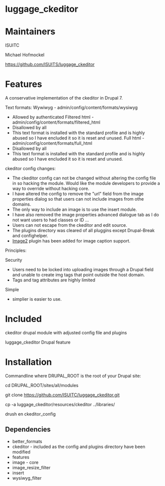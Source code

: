 luggage_ckeditor
===============

Maintainers
===============
ISUITC

Michael Hofmockel

https://github.com/ISUITS/luggage_ckeditor

Features
================
A conservative implementation of the ckeditor in Drupal 7.

Text formats:
Wywiwyg - admin/config/content/formats/wysiwyg
- Allowed by authenticated
Filtered html - admin/config/content/formats/filtered_html
- Disallowed by all
- This text format is installed with the standard profile and is highly abused so I have encluded it so it is reset and unused.
Full html - admin/config/content/formats/full_html
- Disallowed by all
- This text format is installed with the standard profile and is highly abused so I have encluded it so it is reset and unused.

ckeditor config changes:
- The ckeditor config can not be changed without altering the config file in so hacking the module.  Would like the module developers to provide a way to override without hacking core.
- I have altered the config to remove the "url" field from the image properties dialog so that users can not include images from othe domains.
- The only way to include an image is to use the insert module.
- I have also removed the image properties advanced dialogue tab as I do not want users to had classes or ID ...
- Users can not escape from the ckeditor and edit source.
- The plugins directory was cleared of all pluggins except Drupal-Break and confighelper.
- [Image2](http://ckeditor.com/addon/image2) plugin has been added for image caption support.

Principles:

Security
- Users need to be locked into uploading images through a Drupal field and unable to create img tags that point outside the host domain.
- Tags and tag attributes are highly limited

Simple
- simplier is easier to use.

Included
================
ckeditor drupal module with adjusted config file and plugins

luggage_ckeditor Drupal feature


Installation
===============

Commandline where DRUPAL_ROOT is the root of your Drupal site:

cd DRUPAL_ROOT/sites/all/modules

git clone https://github.com/ISUITC/luggage_ckeditor.git

cp -a luggage_ckeditor/resources/ckeditor ../libraries/

drush en ckeditor_config
			

Dependencies
----------------

- better_formats
- ckeditor - included as the config and plugins directory have been modified
- features
- image - core
- image_resize_filter
- insert
- wysiwyg_filter

